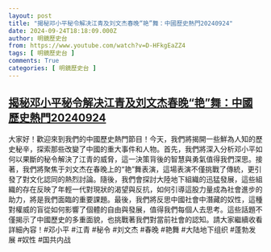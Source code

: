 ```yaml
---
layout: post
title: "揭秘邓小平秘令解决江青及刘文杰春晚“艳”舞：中國歷史熱門20240924"
date: 2024-09-24T18:18:09.000Z
author: 明鏡歷史台
from: https://www.youtube.com/watch?v=D-HFkgEaZZ4
tags: [ 明鏡歷史台 ]
comments: True
categories: [ 明鏡歷史台 ]
---
```

<!--1727201889000-->
[揭秘邓小平秘令解决江青及刘文杰春晚“艳”舞：中國歷史熱門20240924](https://www.youtube.com/watch?v=D-HFkgEaZZ4)
------

<div>
大家好！歡迎來到我們的中國歷史熱門節目！今天，我們將揭開一些鮮為人知的歷史秘辛，探索那些改變了中國的重大事件和人物。首先，我們將深入分析邓小平如何以果斷的秘令解決了江青的威脅，這一決策背後的智慧與勇氣值得我們深思。接著，我們將聚焦于刘文杰在春晚上的“艳”舞表演，這場表演不僅挑戰了傳統，更引發了對文化認同的熱烈討論。隨後，我們會探討大陸地下組織的迅猛發展，這些組織的存在反映了年輕一代對現狀的渴望與反抗，如何引導這股力量成為社會進步的助力，將是我們面臨的重要課題。最後，我們將反思中國社會中潛藏的奴性，這種對權威的盲從如何影響了個體的自由與發展，值得我們每個人去思考。這些話題不僅揭示了中國歷史的多重面貌，也挑戰著我們對當前社會的認知。請大家繼續收看詳細內容！#邓小平 #江青 #秘令 #刘文杰 #春晚 #艳舞 #大陆地下组织 #蓬勃发展 #奴性 #国共内战
</div>
